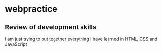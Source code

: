 # webpractice
## Review of development skills

I am just trying to put together everything I have learned in HTML, CSS and JavaScript.
